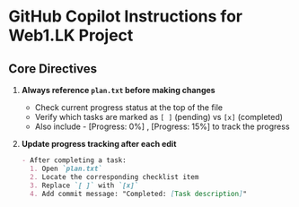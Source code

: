 # GitHub Copilot Instructions for Web1.LK Project

## Core Directives
1. **Always reference `plan.txt` before making changes**
   - Check current progress status at the top of the file
   - Verify which tasks are marked as `[ ]` (pending) vs `[x]` (completed)
   - Also include - [Progress: 0%] , [Progress: 15%] to track the progress

2. **Update progress tracking after each edit**
   ```markdown
   - After completing a task:
     1. Open `plan.txt`
     2. Locate the corresponding checklist item
     3. Replace `[ ]` with `[x]`
     4. Add commit message: "Completed: [Task description]"
